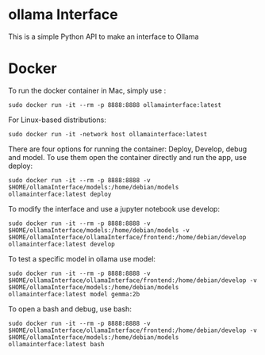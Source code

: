 # ollama Interface

This is a simple Python API to make an interface to Ollama


# Docker

To run the docker container in Mac, simply use :
```
sudo docker run -it --rm -p 8888:8888 ollamainterface:latest
```

For Linux-based distributions:
```
sudo docker run -it -network host ollamainterface:latest
```
There are four options for running the container: Deploy, Develop, debug 
and model. To use them open the container directly and run the app, use 
deploy:

```
sudo docker run -it --rm -p 8888:8888 -v $HOME/ollamaInterface/models:/home/debian/models ollamainterface:latest deploy 
```
To modify the interface and use a jupyter notebook use develop:
```
sudo docker run -it --rm -p 8888:8888 -v $HOME/ollamaInterface/models:/home/debian/models -v $HOME/ollamaInterface/ollamaInterface/frontend:/home/debian/develop ollamainterface:latest develop
```
To test a specific model in ollama use model:
```
sudo docker run -it --rm -p 8888:8888 -v $HOME/ollamaInterface/ollamaInterface/frontend:/home/debian/develop -v $HOME/ollamaInterface/models:/home/debian/models ollamainterface:latest model gemma:2b
```
To open a bash and debug, use bash:
```
sudo docker run -it --rm -p 8888:8888 -v $HOME/ollamaInterface/ollamaInterface/frontend:/home/debian/develop -v $HOME/ollamaInterface/models:/home/debian/models ollamainterface:latest bash
 ```

